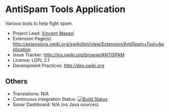 # AntiSpam Tools Application

Various tools to help fight spam.

* Project Lead: [Vincent Massol](http://www.xwiki.org/xwiki/bin/view/XWiki/VincentMassol)
* Extension Page(s): http://extensions.xwiki.org/xwiki/bin/view/Extension/AntiSpam+Tool+Application
* Issue Tracker: http://jira.xwiki.org/browse/ANTISPAM
* License: LGPL 2.1
* Development Practices: http://dev.xwiki.org

## Others
* Translations: N/A
* Continuous Integration Status: [![Build Status](http://ci.xwiki.org/buildStatus/icon?job=Contrib%20-%20AntiSpam%20Tools%20Application)](http://ci.xwiki.org/job/Contrib%20-%20AntiSpam%20Tools%20Application/)
* Sonar Dashboard: N/A (no Java sources)
